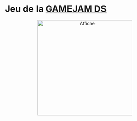 # Jeu de la [GAMEJAM DS](https://itch.io/jam/gamejam-ds-803z)

<p align="center">
	<img src="https://img.itch.zone/aW1nLzE5ODE2OTU5LnBuZw==/original/ho7U4t.png" alt="Affiche" width="300" />
</p>
